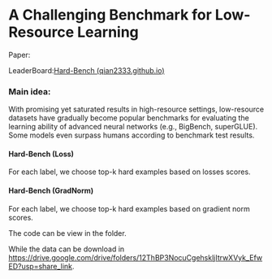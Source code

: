 # A Challenging Benchmark for Low-Resource Learning

Paper: 

LeaderBoard:[Hard-Bench (qian2333.github.io)](https://qian2333.github.io/Hard-Bench-Web/)

### Main idea:

With promising yet saturated results in high-resource settings, low-resource datasets have gradually become popular benchmarks for evaluating the learning ability of advanced neural networks (e.g., BigBench, superGLUE). Some models even surpass humans according to benchmark test results. 

#### Hard-Bench (Loss)

For each label, we choose top-k hard examples based on losses scores.

#### Hard-Bench (GradNorm)

For each label, we choose top-k hard examples based on gradient norm scores.

The code can be view in the folder.

While the data can be download in https://drive.google.com/drive/folders/12ThBP3NocuCgehskljItrwXVyk_EfwED?usp=share_link.
